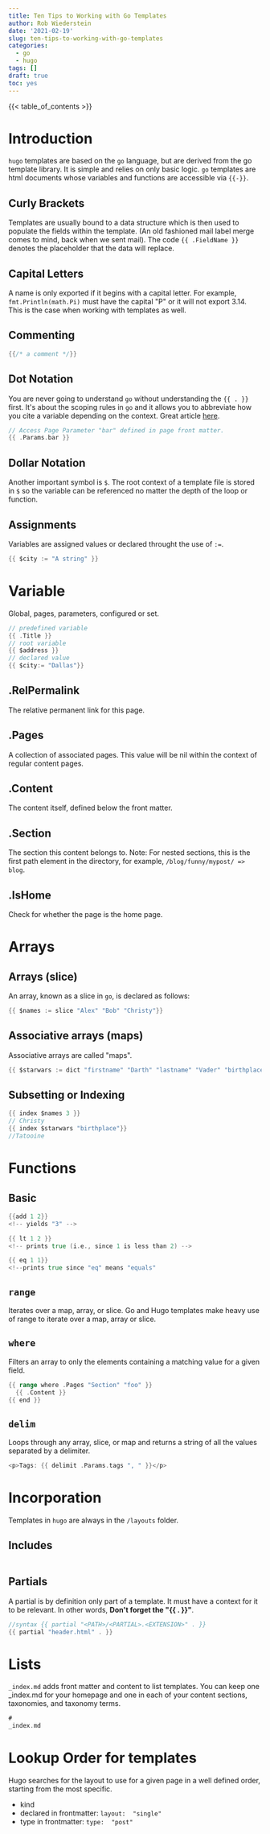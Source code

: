 ```yaml
---
title: Ten Tips to Working with Go Templates
author: Rob Wiederstein
date: '2021-02-19'
slug: ten-tips-to-working-with-go-templates
categories:
  - go
  - hugo
tags: []
draft: true
toc: yes
---
```


{{< table_of_contents >}}

# Introduction

`hugo` templates are based on the `go` language, but are derived from the go template library.  It is simple and relies on only basic logic.
`go` templates are html documents whose variables and functions are accessible via `{{-}}`.


## Curly Brackets

Templates are usually bound to a data structure which is then used to populate the fields within the template.  (An old fashioned mail label merge comes to mind, back when we sent mail).  The code `{{ .FieldName }}` denotes the placeholder that the data will replace.

## Capital Letters

A name is only exported if it begins with a capital letter. For example, `fmt.Println(math.Pi)` must have the capital "P" or it will not export 3.14. This is the case when working with templates as well.

## Commenting

```go
{{/* a comment */}}
```

## Dot Notation

You are never going to understand `go` without understanding the `{{ . }}` first. It's about the scoping rules in `go` and it allows you to abbreviate how you cite a variable depending on the context.  Great article [here](https://regisphilibert.com/blog/2018/02/hugo-the-scope-the-context-and-the-dot/).

```go
// Access Page Parameter "bar" defined in page front matter.
{{ .Params.bar }}
```
## Dollar Notation

Another important symbol is `$`.  The root context of a template file is stored in `$` so the variable can be referenced no matter the depth of the loop or function.

## Assignments

Variables are assigned values or declared throught the use of `:=`.
```go
{{ $city := "A string" }}
```

# Variable

Global, pages, parameters, configured or set.

```go
// predefined variable
{{ .Title }}
// root variable
{{ $address }}
// declared value
{{ $city:= "Dallas"}}
```

## .RelPermalink

The relative permanent link for this page.

## .Pages

A collection of associated pages. This value will be nil within the context of regular content pages.

## .Content

The content itself, defined below the front matter.

## .Section

The section this content belongs to. Note: For nested sections, this is the first path element in the directory, for example, `/blog/funny/mypost/ => blog`.


## .IsHome

Check for whether the page is the home page.

# Arrays

## Arrays  (slice)

An array, known as a slice in `go`, is declared as follows:

```go
{{ $names := slice "Alex" "Bob" "Christy"}}
```

## Associative arrays (maps)

Associative arrays are called "maps".

```go
{{ $starwars := dict "firstname" "Darth" "lastname" "Vader" "birthplace" "Tatooine" }}
```

## Subsetting or Indexing

```go
{{ index $names 3 }}
// Christy
{{ index $starwars "birthplace"}}
//Tatooine
```


# Functions

## Basic

```go
{{add 1 2}}
<!-- yields "3" -->
```

```go
{{ lt 1 2 }}
<!-- prints true (i.e., since 1 is less than 2) -->
```

```go
{{ eq 1 1}}
<!--prints true since "eq" means "equals"
```

## `range`

Iterates over a map, array, or slice. Go and Hugo templates make heavy use of range to iterate over a map, array or slice.

## `where`

Filters an array to only the elements containing a matching value for a given field.

```go
{{ range where .Pages "Section" "foo" }}
  {{ .Content }}
{{ end }}
```

## `delim`

Loops through any array, slice, or map and returns a string of all the values separated by a delimiter.

```go
<p>Tags: {{ delimit .Params.tags ", " }}</p>
```

# Incorporation

Templates in `hugo` are always in the `/layouts` folder.

## Includes

```go

```

## Partials

A partial is by definition only part of a template.  It must have a context for it to be relevant.  In other words, **Don't forget the "{{ . }}"**.

```go
//syntax {{ partial "<PATH>/<PARTIAL>.<EXTENSION>" . }}
{{ partial "header.html" . }}
```

# Lists

`_index.md` adds front matter and content to list templates. You can keep one _index.md for your homepage and one in each of your content sections, taxonomies, and taxonomy terms.

```go
#
_index.md
```

# Lookup Order for templates

Hugo searches for the layout to use for a given page in a well defined order, starting from the most specific.

-   kind
-   declared in frontmatter: `layout:  "single"`
-   type in frontmatter: `type:  "post"`
